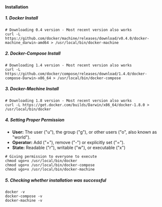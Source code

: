 #### Installation
##### 1. Docker Install
``` shell
# Downloading 0.4 version - Most recent version also works
curl -L https://github.com/docker/machine/releases/download/v0.4.0/docker-machine_darwin-amd64 > /usr/local/bin/docker-machine
```

##### 2. Docker-Compose Install
``` shell
# Downloading 1.4 version - Most recent version also works
curl -L https://github.com/docker/compose/releases/download/1.4.0/docker-compose-Darwin-x86_64 > /usr/local/bin/docker-compose
```

##### 3. Docker-Machine Install
``` shell
# Downloading 1.8 version - Most recent version also works
curl -L https://get.docker.com/builds/Darwin/x86_64/docker-1.8.0 > /usr/local/bin/docker
```

##### 4. Setting Proper Permission
* **User:** The user ("u"), the group ("g"), or other users ("o", also known as "world").
* **Operator:** Add ("+"), remove ("-") or explicitly set ("=").
* **State:** Readable ("r"), writable ("w"), or executable ("x")

``` shell
# Giving permission to everyone to execute
chmod ugo+x /usr/local/bin/docker
chmod ugo+x /usr/local/bin/docker-compose
chmod ugo+x /usr/local/bin/docker-machine
```

##### 5. Checking whether installation was successful
``` shell
docker -v
docker-compose -v
docker-machine -v
```

